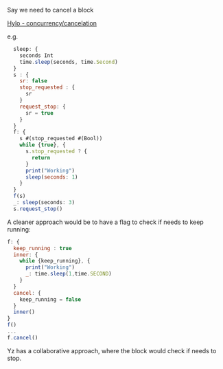 
Say we need to cancel a block 

[Hylo - concurrency/cancelation](https://docs.hylo-lang.org/language-tour/concurrency#cancellation)

e.g. 
```js
  sleep: {
    seconds Int
    time.sleep(seconds, time.Second)
  }
  s : {
    sr: false
    stop_requested : { 
      sr
    }
    request_stop: {
      sr = true
    }
  }
  f: {
    s #(stop_requested #(Bool))
    while {true}, {
      s.stop_requested ? { 
        return
      }
      print("Working")
      sleep(seconds: 1)
    }
  }
  f(s)
  _: sleep(seconds: 3)
  s.request_stop()
```

A cleaner approach would be to have a flag to check if needs to keep running: 

```js
f: {
  keep_running : true
  inner: {
    while {keep_running}, {
      print("Working")
      _: time.sleep(1,time.SECOND)
    }
  }
  cancel: {
    keep_running = false
  }
  inner()
}
f()
... 
f.cancel()
```

Yz has a collaborative approach, where the block would check if needs to stop.